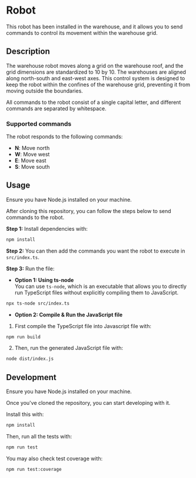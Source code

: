 # Robot

This robot has been installed in the warehouse, and it allows you to send commands to control its movement within the warehouse grid.

## Description

The warehouse robot moves along a grid on the warehouse roof, and the grid dimensions are standardized to 10 by 10. The warehouses are aligned along north-south and east-west axes. This control system is designed to keep the robot within the confines of the warehouse grid, preventing it from moving outside the boundaries.

All commands to the robot consist of a single capital letter, and different commands are separated by whitespace.

### Supported commands

The robot responds to the following commands:

- **N**: Move north
- **W**: Move west
- **E**: Move east
- **S**: Move south


## Usage

Ensure you have Node.js installed on your machine.

After cloning this repository, you can follow the steps below to send commands to the robot.

**Step 1:** Install dependencies with:
```sh
npm install
```

**Step 2:** You can then add the commands you want the robot to execute in `src/index.ts`. 

**Step 3:** Run the file:

* **Option 1: Using ts-node**\
You can use `ts-node`, which is an executable that allows you to directly run TypeScript files without explicitly compiling them to JavaScript.

```sh
npx ts-node src/index.ts
```

* **Option 2: Compile & Run the JavaScript file**
1. First compile the TypeScript file into Javascript file with:
```sh
npm run build
```

2. Then, run the generated JavaScript file with:
```sh
node dist/index.js
```

## Development
Ensure you have Node.js installed on your machine.

Once you've cloned the repository, you can start developing with it.

Install this with:
```sh
npm install
```

Then, run all the tests with:
```sh
npm run test
```

You may also check test coverage with:
```sh
npm run test:coverage
```

